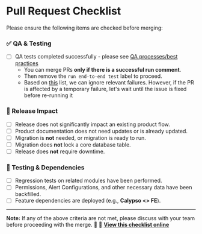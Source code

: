 # Pull Request Checklist

Please ensure the following items are checked before merging:

### ✅ QA & Testing
- [ ] QA tests completed successfully - please see [QA processes/best practices](https://seafairworkspace.slack.com/docs/T011CB745ST/F07QHLD923A?focus_section_id=temp:C:SKAe5f69682764d4359a92217de3)
  - You can merge PRs **only if there is a successful run comment**.
  - Then remove the `run end-to-end test` label to proceed.
  - Based on [this](https://docs.google.com/spreadsheets/d/13C0u7rLBU3vmrjQ81lUOnAF8JQJmLdQlxZ5tFSD6pPw/edit?gid=0#gid=0) list, we can ignore relevant failures. However, if the PR is affected by a temporary failure, let's wait until the issue is fixed before re-running it

### 🚀 Release Impact
- [ ] Release does not significantly impact an existing product flow.
- [ ] Product documentation does not need updates or is already updated.
- [ ] Migration is **not** needed, or migration is ready to run.
- [ ] Migration does **not** lock a core database table.
- [ ] Release does **not** require downtime.

### 🔄 Testing & Dependencies
- [ ] Regression tests on related modules have been performed.
- [ ] Permissions, Alert Configurations, and other necessary data have been backfilled.
- [ ] Feature dependencies are deployed (e.g., **Calypso <> FE**).

---

**Note:** If any of the above criteria are not met, please discuss with your team before proceeding with the merge. 🚦
📌 **[View this checklist online](https://seafairworkspace.slack.com/docs/T011CB745ST/F07QHLD923A)**  